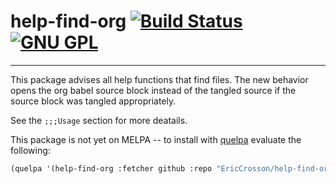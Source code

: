# help-find-org [![Build Status](https://travis-ci.org/EricCrosson/help-find-org.svg)](https://travis-ci.org/EricCrosson/help-find-org)[![GNU GPL](http://img.shields.io/:license-gpl3-blue.svg)](http://www.gnu.org/licenses/gpl-3.0.html)
---

This package advises all help functions that find files. The new
behavior opens the org babel source block instead of the tangled
source if the source block was tangled appropriately.

See the `;;;Usage` section for more deatails.

This package is not yet on MELPA -- to install with
[quelpa](https://github.com/quelpa/quelpa) evaluate the following:

```lisp
(quelpa '(help-find-org :fetcher github :repo "EricCrosson/help-find-org"))
```
